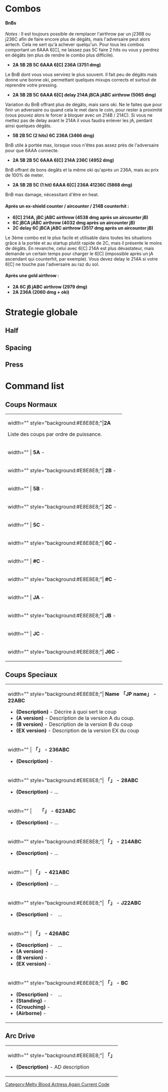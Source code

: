 # Combos

#### BnBs

*Notes :* Il est toujours possible de remplacer l'airthrow par un j236B
ou j236C afin de faire encore plus de dégâts, mais l'adversaire peut
alors airtech. Cela ne sert qu'à achever quelqu'un. Pour tous les combos
comportant un 6AAA 6\[C\], ne laissez pas 5C faire 2 hits ou vous y
perdrez en dégâts (en plus de rendre le combo plus difficile).

- **2A 5B 2B 5C 6AAA 6\[C\] 236A (3751 dmg)**

  
Le BnB dont vous vous servirez le plus souvent. Il fait peu de dégâts
mais donne une bonne oki, permettant quelques mixups corrects et surtout
de reprendre votre pressing.

- **2A 5B 2B 5C 6AAA 6\[C\] delay 214A jBCA jABC airthrow (5065 dmg)**

  
Variation du BnB offrant plus de dégâts, mais sans oki. Ne le faites que
pour finir un adversaire ou quand cela le met dans le coin, pour rester
à proximité (vous pouvez alors le forcer à bloquer avec un 214B / 214C).
Si vous ne mettez pas de delay avant le 214A il vous faudra enlever les
jA, perdant ainsi quelques dégâts.

- **5B 2B 5C (2 hits) 6C 236A (3466 dmg)**

  
BnB utile à portée max, lorsque vous n'êtes pas assez près de
l'adversaire pour que 6AAA connecte.

- **2A 5B 2B 5C 6AAA 6\[C\] 214A 236C (4952 dmg)**

  
BnB offrant de bons degâts et la même oki qu'après un 236A, mais au prix
de 100% de meter.

- **2A 5B 2B 5C (1 hit) 6AAA 6\[C\] 236A 41236C (5868 dmg)**

  
BnB max damage, nécessitant d'être en heat.

#### Après un ex-shield counter / aircounter / 214B counterhit :

- **6\[C\] 214A, jBC jABC airthrow (4538 dmg après un aircounter jB)**
- **6C jBCA jABC airthrow (4032 dmg après un aircounter jB)**
- **2C delay 6C jBCA jABC airthrow (3517 dmg après un aircounter jB)**

Le 3ème combo est le plus facile et utilisable dans toutes les
situations grâce à la portée et au startup plutôt rapide de 2C, mais il
présente le moins de dégâts. En revanche, celui avec 6\[C\] 214A est
plus dévastateur, mais demande un certain temps pour charger le 6\[C\]
(impossible après un jA ascendant qui counterhit, par exemple). Vous
devez delay le 214A si votre 6\[C\] ne touche pas l'adversaire au raz du
sol.

#### Après une gold airthrow :

- **2A 6C jB jABC airthrow (2979 dmg)**
- **2A 236A (2060 dmg + oki)**

# Strategie globale

## Half

## Spacing

## Press

# Command list

## Coups Normaux

<table>
<tbody>
<tr class="odd">
<td><p>width=""
style="background:#E8E8E8;"|<strong><font size = "3">2A</font></strong></p>
<p>Liste des coups par ordre de puissance.</p></td>
</tr>
<tr class="even">
<td><p>width="" | <strong><font size = "3">5A</font></strong> -</p></td>
</tr>
<tr class="odd">
<td><p>width="" style="background:#E8E8E8;"|
<strong><font size = "3">2B</font></strong> -</p></td>
</tr>
<tr class="even">
<td><p>width="" | <strong><font size = "3">5B</font></strong> -</p></td>
</tr>
<tr class="odd">
<td><p>width="" style="background:#E8E8E8;"|
<strong><font size = "3">2C</font></strong> -</p></td>
</tr>
<tr class="even">
<td><p>width="" | <strong><font size = "3">5C</font></strong> -</p></td>
</tr>
<tr class="odd">
<td><p>width="" style="background:#E8E8E8;"|
<strong><font size = "3">6C</font></strong> -</p></td>
</tr>
<tr class="even">
<td><p>width="" | <strong><font size = "3">#C</font></strong> -</p></td>
</tr>
<tr class="odd">
<td><p>width="" style="background:#E8E8E8;"|
<strong><font size = "3">#C</font></strong> -</p></td>
</tr>
<tr class="even">
<td><p>width="" | <strong><font size = "3">JA</font></strong> -</p></td>
</tr>
<tr class="odd">
<td><p>width="" style="background:#E8E8E8;"|
<strong><font size = "3">JB</font></strong> -</p></td>
</tr>
<tr class="even">
<td><p>width="" | <strong><font size = "3">JC</font></strong> -</p></td>
</tr>
<tr class="odd">
<td><p>width="" style="background:#E8E8E8;"|
<strong><font size = "3">J6C</font></strong> -</p></td>
</tr>
</tbody>
</table>

## Coups Speciaux

<table>
<tbody>
<tr class="odd">
<td><p>width="" style="background:#E8E8E8;"|<strong><font size = "3">
Name 「JP name」 - 22ABC</font></strong></p>
<ul>
<li><strong>(Description)</strong> - Décrire à quoi sert le coup</li>
<li><strong>(A version)</strong> - Description de la version A du
coup.</li>
<li><strong>(B version)</strong> - Description de la version B du
coup</li>
<li><strong>(EX version)</strong> - Description de la version EX du
coup</li>
</ul></td>
</tr>
<tr class="even">
<td><p>width="" | <strong><font size = "3"> 「」 -
236ABC</font></strong></p>
<ul>
<li><strong>(Description)</strong> -</li>
</ul></td>
</tr>
<tr class="odd">
<td><p>width="" style="background:#E8E8E8;"| <strong><font size = "3">
「」 - 28ABC</font></strong></p>
<ul>
<li><strong>(Description)</strong> - ...</li>
</ul></td>
</tr>
<tr class="even">
<td><p>width="" | <strong><font size = "3"> 　 「」 -
623ABC</font></strong></p>
<ul>
<li><strong>(Description)</strong> - ...</li>
</ul></td>
</tr>
<tr class="odd">
<td><p>width="" style="background:#E8E8E8;"| <strong><font size = "3">
「」 - 214ABC</font></strong></p>
<ul>
<li><strong>(Description)</strong> - ...</li>
</ul></td>
</tr>
<tr class="even">
<td><p>width="" | <strong><font size = "3"> 「」 -
421ABC</font></strong></p>
<ul>
<li><strong>(Description)</strong> - ...</li>
</ul></td>
</tr>
<tr class="odd">
<td><p>width="" style="background:#E8E8E8;"| <strong><font size = "3">
「」 - J22ABC</font></strong></p>
<ul>
<li><strong>(Description)</strong> -　...</li>
</ul></td>
</tr>
<tr class="even">
<td><p>width="" | <strong><font size = "3"> 「」 -
426ABC</font></strong></p>
<ul>
<li><strong>(Description)</strong> -　...</li>
<li><strong>(A version)</strong> -</li>
<li><strong>(B version)</strong> -</li>
<li><strong>(EX version)</strong> -</li>
</ul></td>
</tr>
<tr class="odd">
<td><p>width="" style="background:#E8E8E8;"| <strong><font size = "3">
「」 - BC</font></strong></p>
<ul>
<li><strong>(Description)</strong> -　...</li>
<li><strong>(Standing)</strong> -</li>
<li><strong>(Crouching)</strong> -</li>
<li><strong>(Airborne)</strong> -</li>
</ul></td>
</tr>
</tbody>
</table>

## Arc Drive

<table>
<tbody>
<tr class="odd">
<td><p>width="" style="background:#E8E8E8;"| <strong><font size = "3">
「」 </font></strong></p>
<ul>
<li><strong>(Description)</strong> - AD description</li>
</ul></td>
</tr>
</tbody>
</table>

[Category:Melty Blood Actress Again Current
Code](Category:Melty_Blood_Actress_Again_Current_Code "wikilink")
